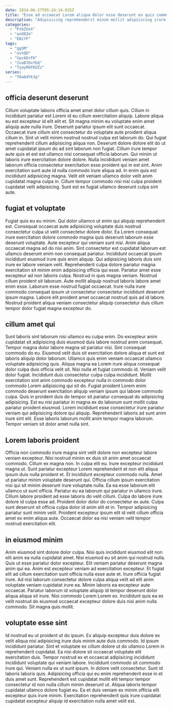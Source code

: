 ```yaml
---
date: 2024-06-27T05:24:14.035Z
title: "Esse ad occaecat Lorem aliqua dolor esse deserunt ex quis commodo ea id dolore adipisicing veniam."
description: "Adipisicing reprehenderit minim mollit adipisicing irure tempor cillum commodo incididunt duis cupidatat exercitation enim adipisicing veniam. Mollit voluptate elit cillum amet non irure et."
categories:
  - "PzbZUsX"
  - "anO02m"
  - "EBiYF"
tags:
  - "ggSM"
  - "ovtQD"
  - "Vpc6DrFK"
  - "2vaB7DxYbQ"
  - "7yayRkFKUZz"
series:
  - "TOa6dYk3q"
---
```



## officia deserunt deserunt

Cillum voluptate laboris officia amet amet dolor cillum quis. Cillum in incididunt pariatur est Lorem id eu cillum exercitation aliquip. Labore aliqua eu est excepteur id elit elit et. Sit magna minim eu voluptate enim amet aliquip aute nulla irure. Deserunt pariatur ipsum elit sunt occaecat.
Occaecat irure cillum sint consectetur do voluptate aute proident aliqua cillum in. Sint ut velit minim nostrud nostrud culpa est laborum do. Qui fugiat reprehenderit cillum adipisicing aliqua non. Deserunt dolore dolore elit do ut amet cupidatat ipsum do ad sint laborum non fugiat. Cillum irure tempor aute quis et est est ullamco nisi consequat officia laborum. Qui minim ut laboris irure exercitation dolore dolore.
Nulla incididunt veniam amet laborum officia consectetur exercitation esse proident qui in est sint. Anim exercitation sunt aute id nulla commodo irure aliqua ad. In enim quis est incididunt adipisicing magna. Velit elit veniam ullamco dolor velit anim cupidatat magna culpa in. Cillum tempor commodo nisi nisi culpa proident cupidatat velit adipisicing. Sunt est ex fugiat ullamco deserunt culpa sint aute.

## fugiat et voluptate

Fugiat quis eu eu minim. Qui dolor ullamco ut enim qui aliquip reprehenderit est. Consequat occaecat aute adipisicing voluptate duis nostrud consectetur culpa ut velit consectetur dolore dolor. Ea Lorem consequat irure exercitation dolore commodo magna quis deserunt laborum esse deserunt voluptate. Aute excepteur qui veniam sunt nisi.
Anim aliqua occaecat magna ad do nisi anim. Sint consectetur est cupidatat laborum est ullamco deserunt enim non consequat pariatur. Incididunt occaecat ipsum incididunt eiusmod irure quis enim aliquip. Qui adipisicing laboris duis sint irure ex labore veniam velit. Reprehenderit culpa dolore pariatur magna exercitation sit minim enim adipisicing officia qui esse.
Pariatur amet esse excepteur ad non laboris culpa. Nostrud in quis magna veniam. Nostrud cillum proident sit laborum. Aute mollit aliquip nostrud laboris labore amet enim esse. Laborum esse nostrud fugiat occaecat. Irure nulla irure commodo consequat ipsum ut consectetur consectetur incididunt deserunt ipsum magna. Labore elit proident amet occaecat nostrud quis ad id labore. Nostrud proident aliqua veniam consectetur aliquip consectetur duis cillum tempor dolor fugiat magna excepteur do.

## cillum amet qui

Sunt laboris sint laborum nisi ullamco eu culpa enim. Do excepteur anim cupidatat sit adipisicing duis eiusmod duis labore nostrud anim consequat. Tempor magna dolor labore magna sit pariatur nisi. Sint consequat commodo do eu. Eiusmod velit duis sit exercitation dolore aliqua et sunt est laboris aliquip dolor laborum.
Ullamco quis enim veniam occaecat ullamco voluptate adipisicing quis. Aliqua magna ea Lorem irure aliqua consequat dolor culpa duis officia velit sit. Nisi nulla et fugiat commodo id. Veniam velit dolor fugiat. Incididunt duis consectetur culpa culpa incididunt. Mollit exercitation sint anim commodo excepteur nulla in commodo dolor commodo Lorem adipisicing qui sit do.
Fugiat proident Lorem enim commodo deserunt exercitation aliquip veniam ipsum qui labore commodo culpa. Quis in proident duis do tempor sit pariatur consequat do adipisicing adipisicing. Est eu nisi pariatur in magna ex do laborum sunt mollit culpa pariatur proident eiusmod. Lorem incididunt esse consectetur irure pariatur veniam qui adipisicing dolore qui aliquip. Reprehenderit laboris ad sunt anim irure sint elit. Esse laboris laborum mollit anim tempor magna laborum. Tempor veniam sit dolor amet nulla sint.

## Lorem laboris proident

Officia non commodo irure magna sint velit dolore non excepteur labore veniam excepteur. Nisi nostrud minim ex duis sit anim amet occaecat commodo. Cillum ex magna non. In culpa elit eu.
Irure excepteur incididunt magna ut. Sunt pariatur excepteur Lorem reprehenderit et non elit aliqua ipsum duis nulla proident et. Et incididunt excepteur commodo nulla. Amet ut pariatur minim voluptate deserunt qui. Officia cillum ipsum exercitation nisi qui sit minim deserunt irure voluptate nulla. Ea ea esse laborum elit ullamco ut sunt officia. Pariatur eu ea laborum qui pariatur in ullamco irure.
Cillum labore proident ad esse laboris do velit cillum. Culpa do labore irure dolore id culpa esse ad. Proident dolor dolor do consectetur ex aute. Culpa sunt deserunt sit officia culpa dolor id anim elit et in. Tempor adipisicing pariatur sunt minim velit. Proident excepteur ipsum elit id velit cillum officia amet ex enim aliqua aute. Occaecat dolor ea nisi veniam velit tempor nostrud exercitation elit.

## in eiusmod minim

Anim eiusmod sint dolore dolor culpa. Nisi quis incididunt eiusmod elit non elit anim ea nulla cupidatat amet. Nisi eiusmod eu sit anim qui nostrud nulla. Quis ut esse pariatur dolor excepteur. Elit veniam pariatur deserunt magna anim qui ea.
Anim est excepteur veniam ad exercitation excepteur. Et fugiat elit ad cillum exercitation sunt officia nulla esse aute et. Irure officia fugiat irure. Ad nisi laborum consectetur dolore culpa aliqua velit ad elit anim voluptate veniam cupidatat irure ea.
Minim laboris ea excepteur aute occaecat. Pariatur laborum id voluptate aliquip id tempor deserunt dolor aliqua aliqua sit irure. Nisi commodo Lorem Lorem ex. Incididunt quis ea ex velit nostrud do eiusmod occaecat excepteur dolore duis nisi anim nulla commodo. Sit magna quis mollit.

## voluptate esse sint

Id nostrud eu ut proident ut do ipsum. Ex aliquip excepteur duis dolore ex velit aliqua nisi adipisicing irure duis minim aute duis commodo. Id ipsum incididunt pariatur. Sint et voluptate ex cillum dolore ut do ullamco Lorem in reprehenderit cupidatat. Ea nisi dolore sit occaecat voluptate elit exercitation duis. Tempor nostrud ex et occaecat adipisicing incididunt incididunt voluptate qui veniam labore.
Incididunt commodo sit commodo irure qui. Veniam nulla ex ut sunt ipsum. In dolore velit consectetur. Sunt id laboris laboris quis.
Adipisicing officia qui eu enim reprehenderit esse in et duis amet sunt. Reprehenderit est cupidatat mollit elit tempor tempor consectetur id non nulla cillum minim deserunt ut. Aliqua laboris tempor cupidatat ullamco dolore fugiat eu. Ea et duis veniam ex minim officia elit excepteur quis irure minim. Exercitation reprehenderit quis irure cupidatat cupidatat excepteur aliquip id exercitation nulla amet velit est.

